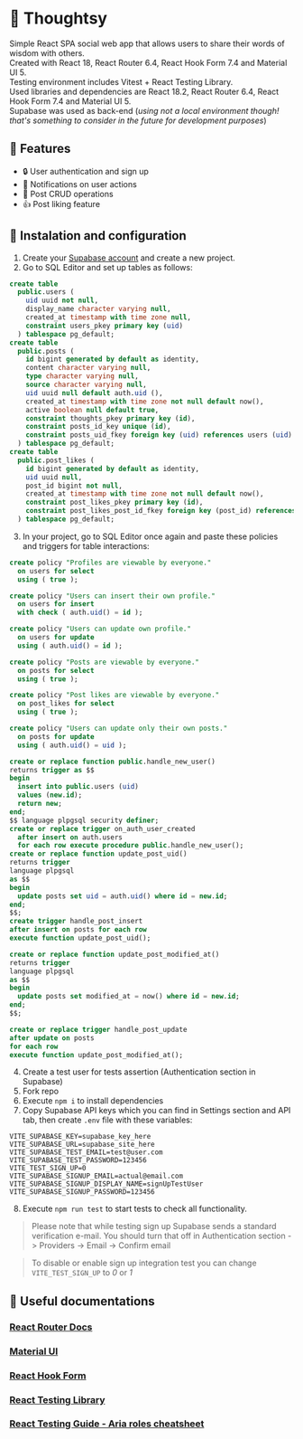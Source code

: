 # 💭 Thoughtsy

Simple React SPA social web app that allows users to share their words of wisdom with others.\
Created with React 18, React Router 6.4, React Hook Form 7.4 and Material UI 5.\
Testing environment includes Vitest + React Testing Library.\
Used libraries and dependencies are React 18.2, React Router 6.4, React Hook Form 7.4 and Material UI 5.\
Supabase was used as back-end (_using not a local environment though! that's something to consider in the future for development purposes_)

## 🚀 Features

- 🔒 User authentication and sign up
- 🔔 Notifications on user actions
- 📝 Post CRUD operations
- 👍 Post liking feature

## 🔨 Instalation and configuration

1. Create your [Supabase account](https://supabase.com/dashboard/sign-up) and create a new project.
2. Go to SQL Editor and set up tables as follows:

```sql
create table
  public.users (
    uid uuid not null,
    display_name character varying null,
    created_at timestamp with time zone null,
    constraint users_pkey primary key (uid)
  ) tablespace pg_default;
create table
  public.posts (
    id bigint generated by default as identity,
    content character varying null,
    type character varying null,
    source character varying null,
    uid uuid null default auth.uid (),
    created_at timestamp with time zone not null default now(),
    active boolean null default true,
    constraint thoughts_pkey primary key (id),
    constraint posts_id_key unique (id),
    constraint posts_uid_fkey foreign key (uid) references users (uid)
  ) tablespace pg_default;
create table
  public.post_likes (
    id bigint generated by default as identity,
    uid uuid null,
    post_id bigint not null,
    created_at timestamp with time zone not null default now(),
    constraint post_likes_pkey primary key (id),
    constraint post_likes_post_id_fkey foreign key (post_id) references posts (id)
  ) tablespace pg_default;
```

3. In your project, go to SQL Editor once again and paste these policies and triggers for table interactions:

```sql
create policy "Profiles are viewable by everyone."
  on users for select
  using ( true );

create policy "Users can insert their own profile."
  on users for insert
  with check ( auth.uid() = id );

create policy "Users can update own profile."
  on users for update
  using ( auth.uid() = id );

create policy "Posts are viewable by everyone."
  on posts for select
  using ( true );

create policy "Post likes are viewable by everyone."
  on post_likes for select
  using ( true );

create policy "Users can update only their own posts."
  on posts for update
  using ( auth.uid() = uid );
```

```sql
create or replace function public.handle_new_user()
returns trigger as $$
begin
  insert into public.users (uid)
  values (new.id);
  return new;
end;
$$ language plpgsql security definer;
create or replace trigger on_auth_user_created
  after insert on auth.users
  for each row execute procedure public.handle_new_user();
create or replace function update_post_uid()
returns trigger
language plpgsql
as $$
begin
  update posts set uid = auth.uid() where id = new.id;
end;
$$;
create trigger handle_post_insert
after insert on posts for each row
execute function update_post_uid();

create or replace function update_post_modified_at()
returns trigger
language plpgsql
as $$
begin
  update posts set modified_at = now() where id = new.id;
end;
$$;

create or replace trigger handle_post_update
after update on posts
for each row
execute function update_post_modified_at();
```

4. Create a test user for tests assertion (Authentication section in Supabase)
5. Fork repo
6. Execute `npm i` to install dependencies
7. Copy Supabase API keys which you can find in Settings section and API tab, then create `.env` file with these variables:

```
VITE_SUPABASE_KEY=supabase_key_here
VITE_SUPABASE_URL=supabase_site_here
VITE_SUPABASE_TEST_EMAIL=test@user.com
VITE_SUPABASE_TEST_PASSWORD=123456
VITE_TEST_SIGN_UP=0
VITE_SUPABASE_SIGNUP_EMAIL=actual@email.com
VITE_SUPABASE_SIGNUP_DISPLAY_NAME=signUpTestUser
VITE_SUPABASE_SIGNUP_PASSWORD=123456
```

8. Execute `npm run test` to start tests to check all functionality.

> Please note that while testing sign up Supabase sends a standard verification e-mail.
> You should turn that off in Authentication section -> Providers -> Email -> Confirm email

> To disable or enable sign up integration test you can change `VITE_TEST_SIGN_UP` to _0_ or _1_

## 🙏 Useful documentations

### [React Router Docs](https://reactrouter.com/en/main/start/tutorial)

### [Material UI](https://mui.com/material-ui/getting-started/learn/)

### [React Hook Form](https://react-hook-form.com/get-started#Quickstart)

### [React Testing Library](https://testing-library.com/docs/queries/about)

### [React Testing Guide - Aria roles cheatsheet](https://components.guide/react+typescript/testing)
